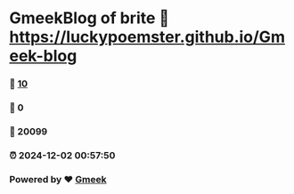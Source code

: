 # GmeekBlog of brite :link: https://luckypoemster.github.io/Gmeek-blog 
### :page_facing_up: [10](https://luckypoemster.github.io/Gmeek-blog/tag.html) 
### :speech_balloon: 0 
### :hibiscus: 20099 
### :alarm_clock: 2024-12-02 00:57:50 
### Powered by :heart: [Gmeek](https://github.com/Meekdai/Gmeek)
